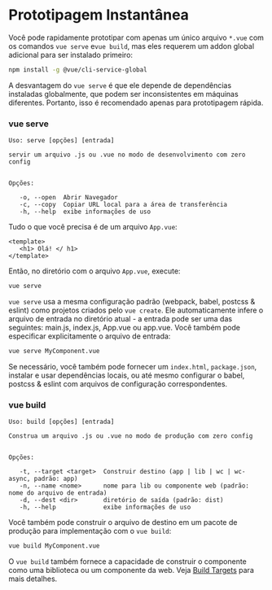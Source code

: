 # Prototipagem Instantânea

Você pode rapidamente prototipar com apenas um único arquivo `*.vue` com os comandos `vue serve` e`vue build`, mas eles requerem um addon global adicional para ser instalado primeiro:

```bash
npm install -g @vue/cli-service-global
```

A desvantagem do `vue serve` é que ele depende de dependências instaladas globalmente, que podem ser inconsistentes em máquinas diferentes. Portanto, isso é recomendado apenas para prototipagem rápida.

### vue serve

```
Uso: serve [opções] [entrada]

servir um arquivo .js ou .vue no modo de desenvolvimento com zero config


Opções:

   -o, --open  Abrir Navegador
   -c, --copy  Copiar URL local para a área de transferência
   -h, --help  exibe informações de uso
```

Tudo o que você precisa é de um arquivo `App.vue`:

```vue
<template>
   <h1> Olá! </ h1>
</template>
```

Então, no diretório com o arquivo `App.vue`, execute:

```bash
vue serve
```

`vue serve` usa a mesma configuração padrão (webpack, babel, postcss & eslint) como projetos criados pelo `vue create`. Ele automaticamente infere o arquivo de entrada no diretório atual - a entrada pode ser uma das seguintes: main.js, index.js, App.vue ou app.vue. Você também pode especificar explicitamente o arquivo de entrada:

```bash
vue serve MyComponent.vue
```

Se necessário, você também pode fornecer um `index.html`, `package.json`, instalar e usar dependências locais, ou até mesmo configurar o babel, postcss & eslint com arquivos de configuração correspondentes.

### vue build

```
Uso: build [opções] [entrada]

Construa um arquivo .js ou .vue no modo de produção com zero config


Opções:

   -t, --target <target>  Construir destino (app | lib | wc | wc-async, padrão: app)
   -n, --name <nome>      nome para lib ou componente web (padrão: nome do arquivo de entrada)
   -d, --dest <dir>       diretório de saída (padrão: dist)
   -h, --help             exibe informações de uso
```

Você também pode construir o arquivo de destino em um pacote de produção para implementação com o `vue build`:

```bash
vue build MyComponent.vue
```

O `vue build` também fornece a capacidade de construir o componente como uma biblioteca ou um componente da web. Veja [Build Targets](./build-targets.md) para mais detalhes.